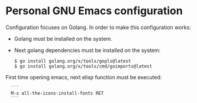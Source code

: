 # Personal GNU Emacs configuration

Configuration focuses on Golang.
In order to make this configuration works:
  * Golang must be installed on the system.
  * Next golang dependencies must be installed on the system:
      
      ```
      $ go install golang.org/x/tools/gopls@latest
      $ go install golang.org/x/tools/cmd/goimports@latest
      ```

First time opening emacs, next elisp function must be executed:

      ```
      M-x all-the-icons-install-fonts RET
      ```

